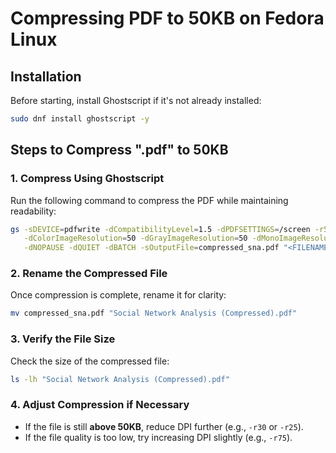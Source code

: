 # Compressing PDF to 50KB on Fedora Linux

## Installation

Before starting, install Ghostscript if it's not already installed:

```sh
sudo dnf install ghostscript -y
```

## Steps to Compress ".pdf" to 50KB

### 1. Compress Using Ghostscript

Run the following command to compress the PDF while maintaining readability:

```sh
gs -sDEVICE=pdfwrite -dCompatibilityLevel=1.5 -dPDFSETTINGS=/screen -r50 \
   -dColorImageResolution=50 -dGrayImageResolution=50 -dMonoImageResolution=50 \
   -dNOPAUSE -dQUIET -dBATCH -sOutputFile=compressed_sna.pdf "<FILENAME>.pdf"
```

### 2. Rename the Compressed File

Once compression is complete, rename it for clarity:

```sh
mv compressed_sna.pdf "Social Network Analysis (Compressed).pdf"
```

### 3. Verify the File Size

Check the size of the compressed file:

```sh
ls -lh "Social Network Analysis (Compressed).pdf"
```

### 4. Adjust Compression if Necessary

- If the file is still **above 50KB**, reduce DPI further (e.g., `-r30` or `-r25`).
- If the file quality is too low, try increasing DPI slightly (e.g., `-r75`).
